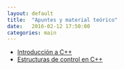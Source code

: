 ```yaml
---
layout: default
title:  "Apuntes y material teórico"
date:   2016-02-12 17:50:00
categories: main
---
```


* [Introducción a C++](files/FuPro_Guia06_Teoria_IntroCPP.pdf)
* [Estructuras de control en C++](files/FuPro_Guia07_Teoria_OperadYEstructControl.pdf)
